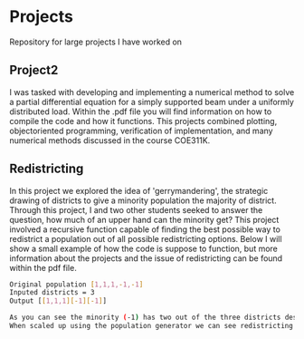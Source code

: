 # Projects
Repository for large projects I have worked on

## Project2
I was tasked with developing and implementing a numerical method to solve a partial differential
equation for a simply supported beam under a uniformly distributed load. Within the .pdf file you will find information on how to compile the code and how it functions. This projects combined plotting, objectoriented programming, verification of implementation, and many numerical methods discussed in the course COE311K. 

## Redistricting
In this project we explored the idea of 'gerrymandering', the strategic drawing of districts to give a minority population the majority of district. Through this project, I and two other students seeked to answer the question, how much of an upper hand can the minority get? This project involved a recursive function capable of finding the best possible way to redistrict a population out of all possible redistricting options. Below I will show a small example of how the code is suppose to function, but more information about the projects and the issue of redistricting can be found within the pdf file. 

```bash
Original population [1,1,1,-1,-1]
Inputed districts = 3
Output [[1,1,1][-1][-1]]

As you can see the minority (-1) has two out of the three districts despite being .4 of the population.
When scaled up using the population generator we can see redistricting strategies, such as packing/grouping. 
```

